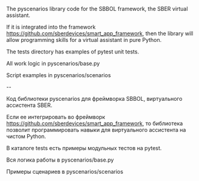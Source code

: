 The pyscenarios library code for the SBBOL framework, the SBER virtual assistant.

If it is integrated into the framework https://github.com/sberdevices/smart_app_framework, then the library will allow programming skills for a virtual assistant in pure Python.

The tests directory has examples of pytest unit tests.

All work logic in pyscenarios/base.py

Script examples in pyscenarios/scenarios

--

Код библиотеки pyscenarios для фреймворка SBBOL, виртуального ассистента SBER.

Если ее интегрировать во фреймворк https://github.com/sberdevices/smart_app_framework, то библиотека позволит программировать навыки для виртуального ассистента на чистом Python.

В каталоге tests есть примеры модульных тестов на pytest.

Вся логика работы в pyscenarios/base.py

Примеры сценариев в pyscenarios/scenarios
